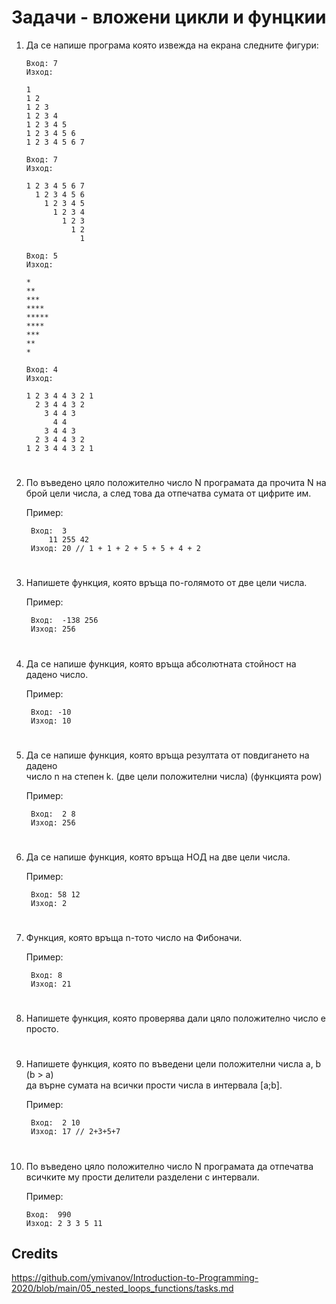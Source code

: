 # Задачи - вложени цикли и фунцкии

1. Да се напише програма която извежда на екрана следните фигури:<br>
    ```
    Вход: 7
    Изход:

    1
    1 2
    1 2 3
    1 2 3 4
    1 2 3 4 5
    1 2 3 4 5 6
    1 2 3 4 5 6 7
    ```
    ```
    Вход: 7
    Изход:

    1 2 3 4 5 6 7
      1 2 3 4 5 6
        1 2 3 4 5
          1 2 3 4
            1 2 3
              1 2
                1
    ```
    ```
    Вход: 5
    Изход: 

    * 
    ** 
    *** 
    **** 
    ***** 
    **** 
    *** 
    ** 
    *
    ```
    ```
    Вход: 4
    Изход:

    1 2 3 4 4 3 2 1
      2 3 4 4 3 2
        3 4 4 3
          4 4
        3 4 4 3
      2 3 4 4 3 2
    1 2 3 4 4 3 2 1
    ```
# 

2. По въведено цяло положително число N програмата да прочита N на брой
цели числа, а след това да отпечатва сумата от цифрите им.

    Пример:

        Вход:  3
            11 255 42
        Изход: 20 // 1 + 1 + 2 + 5 + 5 + 4 + 2
# 
3. Напишете функция, която връща по-голямото от две цели числа.

    Пример:

        Вход:  -138 256
        Изход: 256
# 

4. Да се напише функция, която връща абсолютната стойност на дадено число.

    Пример:

        Вход: -10
        Изход: 10
# 

5. Да се напише функция, която връща резултата от повдигането на дадено<br>
число n на степен k. (две цели положителни числа) (функцията pow)

    Пример:

        Вход:  2 8
        Изход: 256
# 

6. Да се напише функция, която връща НОД на две цели числа.

    Пример:

        Вход: 58 12 
        Изход: 2
# 

7. Функция, която връща n-тото число на Фибоначи.

    Пример:

        Вход: 8 
        Изход: 21
# 

8. Напишете функция, която проверява дали цяло положително число е просто.
# 

9. Напишете функция, която по въведени цели положителни числа a, b (b > a)<br> 
да върне сумата на всички прости числа в интервала [a;b].

    Пример:
        
        Вход:  2 10
        Изход: 17 // 2+3+5+7
# 

10. По въведено цяло положително число N програмата да отпечатва всичките
му прости делители разделени с интервали.

    Пример:

        Вход:  990
        Изход: 2 3 3 5 11

## Credits 
https://github.com/ymivanov/Introduction-to-Programming-2020/blob/main/05_nested_loops_functions/tasks.md
